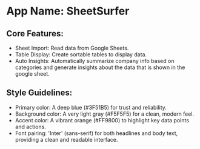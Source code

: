 # **App Name**: SheetSurfer

## Core Features:

- Sheet Import: Read data from Google Sheets.
- Table Display: Create sortable tables to display data.
- Auto Insights: Automatically summarize company info based on categories and generate insights about the data that is shown in the google sheet.

## Style Guidelines:

- Primary color: A deep blue (#3F51B5) for trust and reliability.
- Background color: A very light gray (#F5F5F5) for a clean, modern feel.
- Accent color: A vibrant orange (#FF9800) to highlight key data points and actions.
- Font pairing: 'Inter' (sans-serif) for both headlines and body text, providing a clean and readable interface.